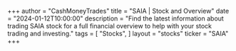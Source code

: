 +++
author = "CashMoneyTrades"
title = "SAIA | Stock and Overview"
date = "2024-01-12T10:00:00"
description = "Find the latest information about trading SAIA stock for a full financial overview to help with your stock trading and investing."
tags = [
"Stocks",
]
layout = "stocks"
ticker = "SAIA"
+++
        


    
        